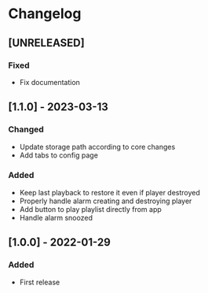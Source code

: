 # Changelog

## [UNRELEASED]
### Fixed
- Fix documentation

## [1.1.0] - 2023-03-13
### Changed
- Update storage path according to core changes
- Add tabs to config page

### Added
- Keep last playback to restore it even if player destroyed
- Properly handle alarm creating and destroying player
- Add button to play playlist directly from app
- Handle alarm snoozed

## [1.0.0] - 2022-01-29
### Added
- First release

    
